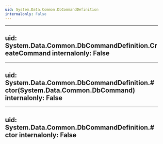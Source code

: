 ```yaml
---
uid: System.Data.Common.DbCommandDefinition
internalonly: False
---
```


---
uid: System.Data.Common.DbCommandDefinition.CreateCommand
internalonly: False
---

---
uid: System.Data.Common.DbCommandDefinition.#ctor(System.Data.Common.DbCommand)
internalonly: False
---

---
uid: System.Data.Common.DbCommandDefinition.#ctor
internalonly: False
---

